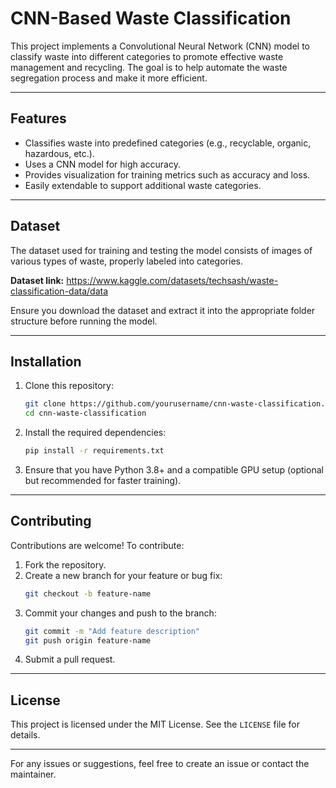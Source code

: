 # CNN-Based Waste Classification

This project implements a Convolutional Neural Network (CNN) model to classify waste into different categories to promote effective waste management and recycling. The goal is to help automate the waste segregation process and make it more efficient.

---
## Features
- Classifies waste into predefined categories (e.g., recyclable, organic, hazardous, etc.).
- Uses a CNN model for high accuracy.
- Provides visualization for training metrics such as accuracy and loss.
- Easily extendable to support additional waste categories.

---

## Dataset
The dataset used for training and testing the model consists of images of various types of waste, properly labeled into categories.

**Dataset link:**  https://www.kaggle.com/datasets/techsash/waste-classification-data/data

Ensure you download the dataset and extract it into the appropriate folder structure before running the model.

---

## Installation
1. Clone this repository:
   ```bash
   git clone https://github.com/yourusername/cnn-waste-classification.git
   cd cnn-waste-classification
   ```

2. Install the required dependencies:
   ```bash
   pip install -r requirements.txt
   ```

3. Ensure that you have Python 3.8+ and a compatible GPU setup (optional but recommended for faster training).

---



## Contributing
Contributions are welcome! To contribute:
1. Fork the repository.
2. Create a new branch for your feature or bug fix:
   ```bash
   git checkout -b feature-name
   ```
3. Commit your changes and push to the branch:
   ```bash
   git commit -m "Add feature description"
   git push origin feature-name
   ```
4. Submit a pull request.

---

## License
This project is licensed under the MIT License. See the `LICENSE` file for details.

---

For any issues or suggestions, feel free to create an issue or contact the maintainer.

